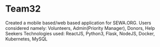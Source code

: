 # Team32
Created a mobile based/web based application for SEWA.ORG.
Users considered namely: Volunteers, Admin(Priority Manager), Donors, Help Seekers
Technologies used: ReactJS, Python3, Flask, NodeJS, Docker, Kubernetes, MySQL 
